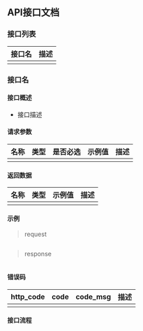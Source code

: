 ## API接口文档

### 接口列表

| 接口名 | 描述 |
| ------ | ---- |
|      |       |


### 接口名

#### 接口概述

- 接口描述

#### 请求参数

| 名称             | 类型   | 是否必选 | 示例值                           | 描述                                                                        |
|------------------|--------|----------|----------------------------------|-----------------------------------------------------------------------------|
|||||


#### 返回数据

| 名称    | 类型   | 示例值 | 描述                                                           |
|---------|--------|--------|----------------------------------------------------------------|
|||||

#### 示例

> request

```json
```

> response

```json
```

#### 错误码

| http_code | code | code_msg | 描述 |
| --- | ---  | --- | --- |
|||||

#### 接口流程

